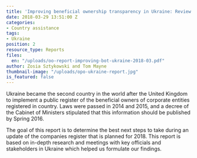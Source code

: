```yaml
---
title: 'Improving beneficial ownership transparency in Ukraine: Review and recommendations'
date: 2018-03-29 13:51:00 Z
categories:
- Country assistance
tags:
- Ukraine
position: 2
resource_type: Reports
files:
  en: "/uploads/oo-report-improving-bot-ukraine-2018-03.pdf"
author: Zosia Sztykowski and Tom Mayne
thumbnail-image: "/uploads/opo-ukraine-report.jpg"
is_featured: false
---
```


Ukraine became the second country in the world after the United Kingdom to implement a public register of the beneficial owners of corporate entities registered in country. Laws were passed in 2014 and 2015, and a decree of the Cabinet of Ministers stipulated that this information should be published by Spring 2016.

The goal of this report is to determine the best next steps to take during an update of the companies register that is planned for 2018. This report is based on in-depth research and meetings with key officials and stakeholders in Ukraine which helped us formulate our findings.
